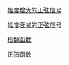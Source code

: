 [幅度增大的正弦信号](https://github.com/yy783/yy783.github.io/blob/%E6%B5%8B%E8%AF%95/%E5%87%BD%E6%95%B0/%E5%B9%85%E5%BA%A6%E5%A2%9E%E9%95%BF%E7%9A%84%E6%AD%A3%E5%BC%A6%E4%BF%A1%E5%8F%B7.py/)






[幅度衰减的正弦信号](https://github.com/yy783/yy783.github.io/blob/%E6%B5%8B%E8%AF%95/%E5%87%BD%E6%95%B0/%E5%B9%85%E5%BA%A6%E8%A1%B0%E5%87%8F%E7%9A%84%E6%AD%A3%E5%BC%A6%E4%BF%A1%E5%8F%B7.py/)







[指数函数](https://github.com/yy783/yy783.github.io/blob/%E6%B5%8B%E8%AF%95/%E5%87%BD%E6%95%B0/%E6%8C%87%E6%95%B0%E5%87%BD%E6%95%B0.py/)








[正弦函数](https://github.com/yy783/yy783.github.io/blob/%E6%B5%8B%E8%AF%95/%E5%87%BD%E6%95%B0/%E6%AD%A3%E5%BC%A6%E5%87%BD%E6%95%B0.py/)

